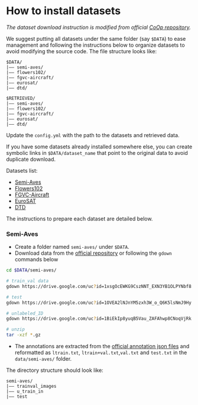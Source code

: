 # How to install datasets

*The dataset download instruction is modified from official [CoOp repository](https://github.com/KaiyangZhou/CoOp/blob/main/DATASETS.md).*

We suggest putting all datasets under the same folder (say `$DATA`) to ease management and following the instructions below to organize datasets to avoid modifying the source code. The file structure looks like:

```
$DATA/
|–– semi-aves/
|–– flowers102/
|–– fgvc-aircraft/
|–– eurosat/
|–– dtd/

$RETRIEVED/
|–– semi-aves/
|–– flowers102/
|–– fgvc-aircraft/
|–– eurosat/
|–– dtd/
```

Update the `config.yml` with the path to the datasets and retrieved data.

If you have some datasets already installed somewhere else, you can create symbolic links in `$DATA/dataset_name` that point to the original data to avoid duplicate download.

Datasets list:

- [Semi-Aves](#semi-aves)
- [Flowers102](#flowers102)
- [FGVC-Aircraft](#fgvcaircraft)
- [EuroSAT](#eurosat)
- [DTD](#dtd)

The instructions to prepare each dataset are detailed below. 
<!-- To ensure reproducibility and fair comparison for future work, we provide fixed train/val/test splits for all datasets except ImageNet where the validation set is used as test set. The fixed splits are either from the original datasets (if available) or created by us. -->

### Semi-Aves

- Create a folder named `semi-aves/` under `$DATA`.
- Download data from the [official repository](https://github.com/cvl-umass/semi-inat-2020) or following the `gdown` commands below
```bash
cd $DATA/semi-aves/

# train_val data
gdown https://drive.google.com/uc?id=1xsgOcEWKG9CszNNT_EXN3YB1OLPYNbf8 

# test
gdown https://drive.google.com/uc?id=1OVEA2lNJnYM5zxh3W_o_Q6K5lsNmJ9Hy

# unlabeled_ID
gdown https://drive.google.com/uc?id=1BiEkIp8yuqB5Vau_ZAFAhwp8CNoqVjRk

# unzip
tar -xzf *.gz
```
- The annotations are extracted from the [official annotation json files](https://github.com/cvl-umass/semi-inat-2020) and reformatted as `ltrain.txt`, `ltrain+val.txt`,`val.txt` and `test.txt` in the `data/semi-aves/` folder.
  
The directory structure should look like:

```
semi-aves/
|–– trainval_images
|–– u_train_in
|–– test
```
